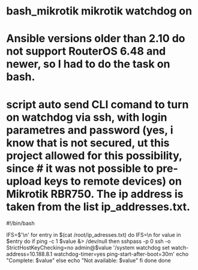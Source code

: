 # bash_mikrotik mikrotik watchdog on
# Ansible versions older than 2.10 do not support RouterOS 6.48 and newer, so I had to do the task on bash.
# script auto send CLI comand to turn on watchdog via ssh, with login parametres and password (yes, i know that is not secured, ut this project allowed for this possibility, since # it was not possible to pre-upload keys to remote devices) on Mikrotik RBR750. The ip address is taken from the list ip_addresses.txt.

#!/bin/bash

IFS=$'\n'
for entry in $(cat /root/ip_adresses.txt)
do
IFS=\n
for value in $entry
do
if ping -c 1 $value &> /dev/null
then
sshpass -p 0 ssh  -o StrictHostKeyChecking=no admin@$value '/system watchdog set watch-address=10.188.8.1 watchdog-timer=yes ping-start-after-boot=30m'
echo "Complete:       $value"
else
echo "Not available:  $value"
fi
done
done
